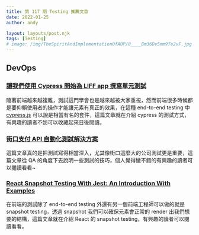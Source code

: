 ```yaml
---
title: 第 117 期 Testing 推薦文章
date: 2022-01-25
author: andy

layout: layouts/post.njk
tags: [Testing]
# image: /img/TheSpiritAndImplementationOfAOP/0____Bm36Dv5mm97e2vF.jpg
---
```


## DevOps

<!-- summary -->
### [讓我們使用 Cypress 開始為 LIFF app 撰寫單元測試](https://engineering.linecorp.com/zh-hant/blog/cypress-liff-unit-test/)

隨著前端越來越複雜，測試這門學會也是越來越被大家重視，然而前端很多時候都是要仰賴使用者的操作才能讓元素有真正的效果，在這種 end-to-end testing 中 [cypress.js](https://www.cypress.io/) 可以說是相當有名的套件，這篇文章就在介紹 cypress 的測試方式，有興趣的讀者不妨可以收藏起來日後閱讀。

<!-- summary -->

### [街口支付 API 自動化測試解決方案](https://medium.com/@dopizz/%E8%A1%97%E5%8F%A3%E6%94%AF%E4%BB%98-api-%E8%87%AA%E5%8B%95%E5%8C%96%E6%B8%AC%E8%A9%A6%E8%A7%A3%E6%B1%BA%E6%96%B9%E6%A1%88-ecf9ec0d0209)

這篇文章真的是把測試寫得相當深入，尤其像街口這麼大的公司測試更是重要，這篇文章從 QA 的角度下去說明一些測試的技巧，個人覺得蠻不錯的有興趣的讀者可以閱讀看看~

### [React Snapshot Testing With Jest: An Introduction With Examples](https://blog.openreplay.com/react-snapshot-testing-with-jest-an-introduction-with-examples)

在前端的測試除了 end-to-end testing 外還有另一個前端工程師可以做的就是 snapshot testing，透過 snapshot 我們可以確保元素會正常的 render 出我們想要的結構，這篇文章就在介紹 React 的 snapshot testing，有興趣的讀者可以閱讀看看。
